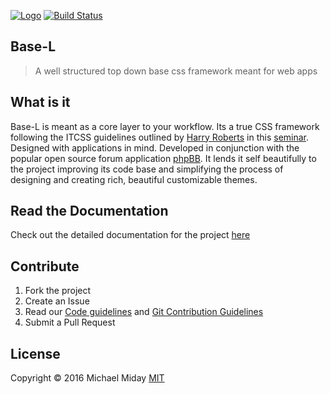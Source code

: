 [![Logo](https://cdn.rawgit.com/hanakin/base-l/master/base-l-banner.svg)](https://github.com/hanakin/base-l)
[![Build Status](https://img.shields.io/travis/hanakin/base-l/master.svg)](http://travis-ci.org/hanakin/base-l/master)

## Base-L
> A well structured top down base css framework meant for web apps

## What is it
Base-L is meant as a core layer to your workflow. Its a true CSS framework following
the ITCSS guidelines outlined by [Harry Roberts](http://www.csswizardry.com) in
this [seminar](https://www.youtube.com/watch?v=1OKZOV-iLj4). Designed with
applications in mind. Developed in conjunction with the popular open source
forum application [phpBB](http://www.phpbb.org). It lends it self beautifully to
the project improving its code base and simplifying the process of designing and
creating rich, beautiful customizable themes.

## Read the Documentation
Check out the detailed documentation for the project [here](http://hanakin.github.io/base-l)

## Contribute
1. Fork the project
2. Create an Issue
3. Read our [Code guidelines](http://hanakin.github.io/base-l/codeing-guidelines) and [Git Contribution Guidelines](http://hanakin.github.io/base-l/git-quidelines)
4. Submit a Pull Request

## License
Copyright ©️ 2016 Michael Miday
[MIT](https://opensource.org/licenses/MIT)
